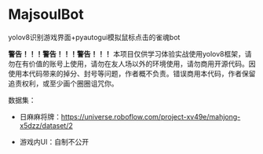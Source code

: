 # MajsoulBot
yolov8识别游戏界面+pyautogui模拟鼠标点击的雀魂bot

**警告！！！警告！！！警告！！！** 本项目仅供学习体验实战使用yolov8框架，请勿在有价值的账号上使用，请勿在友人场以外的环境使用，请勿商用开源代码。因使用本代码带来的掉分、封号等问题，作者概不负责。错误商用本代码，作者保留追责权利，或至少画个圈圈诅咒你。

数据集：

+ 日麻麻将牌：https://universe.roboflow.com/project-xv49e/mahjong-x5dzz/dataset/2

+ 游戏内UI：自制不公开

